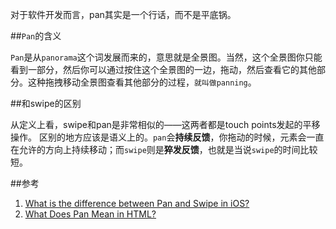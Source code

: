 对于软件开发而言，pan其实是一个行话，而不是平底锅。

##`Pan`的含义

`Pan`是从`panorama`这个词发展而来的，意思就是全景图。当然，这个全景图你只能看到一部分，然后你可以通过按住这个全景图的一边，拖动，然后查看它的其他部分。这种拖拽移动全景图查看其他部分的过程，`就叫做panning`。

##和swipe的区别

从定义上看，swipe和pan是非常相似的——这两者都是touch points发起的平移操作。
区别的地方应该是语义上的。`pan`会**持续反馈**，你拖动的时候，元素会一直在允许的方向上持续移动；而`swipe`则是**猝发反馈**，也就是当说`swipe`的时间比较短。

##参考

1.	[What is the difference between Pan and Swipe in iOS?](http://stackoverflow.com/questions/9898627/what-is-the-difference-between-pan-and-swipe-in-ios)
2.	[What Does Pan Mean in HTML?](http://www.ehow.com/info_8781129_pan-mean-html.html)